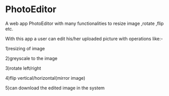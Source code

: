 # PhotoEditor
A web app PhotoEditor with many functionalities to resize image ,rotate ,flip etc.

With this app a user can edit his/her uploaded picture with operations like:-

1)resizing of image

2)greyscale to the image

3)rotate left/right

4)flip vertical/horizontal(mirror image)

5)can download the edited image in the system
